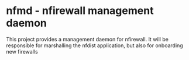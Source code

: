 # nfmd - nfirewall management daemon

This project provides a management daemon for nfirewall. It will be responsible
for marshalling the nfdist application, but also for onboarding new firewalls